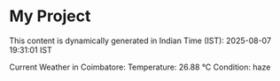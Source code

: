 # My Project

This content is dynamically generated in Indian Time (IST): 2025-08-07 19:31:01 IST


Current Weather in Coimbatore:
Temperature: 26.88 °C
Condition: haze
